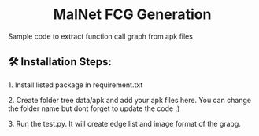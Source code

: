 <h1 align="center" id="title">MalNet FCG Generation</h1>

<p id="description">Sample code to extract function call graph from apk files</p>

<h2>🛠️ Installation Steps:</h2>

<p>1. Install listed package in requirement.txt</p>

<p>2. Create folder tree data/apk and add your apk files here. You can change the folder name but dont forget to update the code :) </p>

<p>3. Run the test.py. It will create edge list and image format of the grapg.</p>
